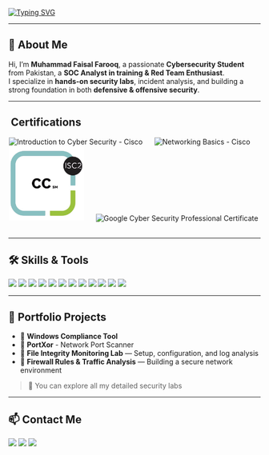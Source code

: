 [![Typing SVG](https://readme-typing-svg.herokuapp.com?font=Share+Tech&size=40&duration=3000&pause=1000&color=00FFAA&vCenter=true&width=1000&lines=Cybersecurity+Enthusiast+%7C+Aspiring+SOC+Analyst;Developing+Real-World+Security+Operations+Skills;Offensive+Security+%26+Threat+Hunting+Learner)](https://git.io/typing-svg)

---

## 👋 About Me
Hi, I’m **Muhammad Faisal Farooq**, a passionate **Cybersecurity Student** from Pakistan, a **SOC Analyst in training & Red Team Enthusiast**.  
I specialize in **hands-on security labs**, incident analysis, and building a strong foundation in both **defensive & offensive security**.

---

## ​ Certifications
<p align="center">
  <img src="https://images.credly.com/images/af8c6b4e-fc31-47c4-8dcb-eb7a2065dc5b/I2CS__1_.png" alt="Introduction to Cyber Security - Cisco" width="150" />&nbsp; &nbsp; &nbsp;
  <img src="https://images.credly.com/images/5bdd6a39-3e03-4444-9510-ecff80c9ce79/image.png" alt="Networking Basics - Cisco" width="150" />&nbsp; &nbsp; &nbsp;
  <img src="https://github.com/xor-1/assets/blob/main/images/CC%20BADGE.png?raw=true" alt="Certified in Cyber Security (CC) - ISC2 CC" width="150" />&nbsp; &nbsp; &nbsp;
  <img src="https://images.credly.com/images/0bf0f2da-a699-4c82-82e2-56dcf1f2e1c7/image.png" alt="Google Cyber Security Professional Certificate" width="150" />&nbsp; &nbsp; &nbsp;
</p>

---

## 🛠 Skills & Tools
<p align="left">
  <!-- Blue Team -->
  <img src="https://img.shields.io/badge/SIEM-1E90FF?style=for-the-badge&logo=elasticstack&logoColor=white" />
  <img src="https://img.shields.io/badge/Wazuh-800080?style=for-the-badge&logo=wazuh&logoColor=white" />
  <img src="https://img.shields.io/badge/SOAR-FF4500?style=for-the-badge&logo=automation&logoColor=white" />
  <img src="https://img.shields.io/badge/Suricata-FF0000?style=for-the-badge&logo=suricata&logoColor=white" />
  <img src="https://img.shields.io/badge/Log%20Analysis-2E8B57?style=for-the-badge&logo=logstash&logoColor=white" />
  <img src="https://img.shields.io/badge/SOC%20Analyst-000000?style=for-the-badge&logo=security&logoColor=white" />
  <img src="https://img.shields.io/badge/Malware%20Analysis-8B0000?style=for-the-badge&logo=virustotal&logoColor=white" />
  <img src="https://img.shields.io/badge/Threat%20Hunting-FF8C00?style=for-the-badge&logo=target&logoColor=white" />
  <img src="https://img.shields.io/badge/Risk%20Management-4169E1?style=for-the-badge&logo=datadog&logoColor=white" />

  <!-- Red Team -->
  <img src="https://img.shields.io/badge/Vulnerability%20Scanning-DC143C?style=for-the-badge&logo=nessus&logoColor=white" />
  <img src="https://img.shields.io/badge/Network%20Penetration%20Testing-B22222?style=for-the-badge&logo=kalilinux&logoColor=white" />
  <img src="https://img.shields.io/badge/Exploit%20Research-8B008B?style=for-the-badge&logo=exploitdb&logoColor=white" />
</p>

---

## 📂 Portfolio Projects
- 🔹 **Windows Compliance Tool**
- 🔹 **PortXor** - Network Port Scanner
- 🔹 **File Integrity Monitoring Lab** — Setup, configuration, and log analysis  
- 🔹 **Firewall Rules & Traffic Analysis** — Building a secure network environment  

> 📌 You can explore all my detailed security labs

---

## 📫 Contact Me
<p align="left">
  <a href="mailto:faisalfarooq17121@gmail.com"><img src="https://img.shields.io/badge/Email-D14836?style=for-the-badge&logo=gmail&logoColor=white" /></a>
  <a href="https://www.linkedin.com/in/muhammadfaisalfarooq/"><img src="https://img.shields.io/badge/LinkedIn-0077B5?style=for-the-badge&logo=linkedin&logoColor=white" /></a>
  <a href="https://github.com/xor-1"><img src="https://img.shields.io/badge/GitHub-181717?style=for-the-badge&logo=github&logoColor=white" /></a>
</p>

